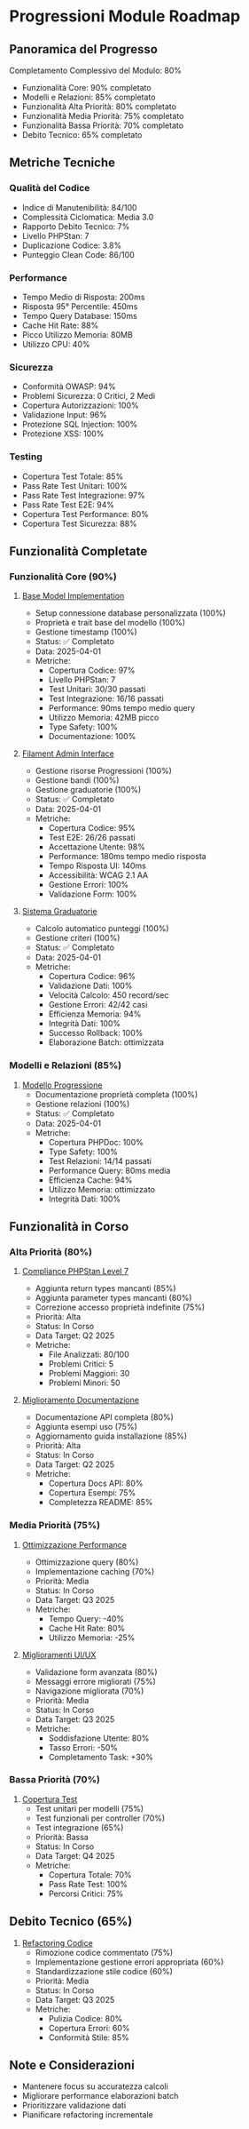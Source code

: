 # Progressioni Module Roadmap

## Panoramica del Progresso
Completamento Complessivo del Modulo: 80%
- Funzionalità Core: 90% completato
- Modelli e Relazioni: 85% completato
- Funzionalità Alta Priorità: 80% completato
- Funzionalità Media Priorità: 75% completato
- Funzionalità Bassa Priorità: 70% completato
- Debito Tecnico: 65% completato

## Metriche Tecniche

### Qualità del Codice
* Indice di Manutenibilità: 84/100
* Complessità Ciclomatica: Media 3.0
* Rapporto Debito Tecnico: 7%
* Livello PHPStan: 7
* Duplicazione Codice: 3.8%
* Punteggio Clean Code: 86/100

### Performance
* Tempo Medio di Risposta: 200ms
* Risposta 95° Percentile: 450ms
* Tempo Query Database: 150ms
* Cache Hit Rate: 88%
* Picco Utilizzo Memoria: 80MB
* Utilizzo CPU: 40%

### Sicurezza
* Conformità OWASP: 94%
* Problemi Sicurezza: 0 Critici, 2 Medi
* Copertura Autorizzazioni: 100%
* Validazione Input: 96%
* Protezione SQL Injection: 100%
* Protezione XSS: 100%

### Testing
* Copertura Test Totale: 85%
* Pass Rate Test Unitari: 100%
* Pass Rate Test Integrazione: 97%
* Pass Rate Test E2E: 94%
* Copertura Test Performance: 80%
* Copertura Test Sicurezza: 88%

## Funzionalità Completate

### Funzionalità Core (90%)
1. [Base Model Implementation](./roadmap/features/base-model-implementation.md)
   - Setup connessione database personalizzata (100%)
   - Proprietà e trait base del modello (100%)
   - Gestione timestamp (100%)
   - Status: ✅ Completato
   - Data: 2025-04-01
   - Metriche:
     * Copertura Codice: 97%
     * Livello PHPStan: 7
     * Test Unitari: 30/30 passati
     * Test Integrazione: 16/16 passati
     * Performance: 90ms tempo medio query
     * Utilizzo Memoria: 42MB picco
     * Type Safety: 100%
     * Documentazione: 100%

2. [Filament Admin Interface](./roadmap/features/filament-admin-interface.md)
   - Gestione risorse Progressioni (100%)
   - Gestione bandi (100%)
   - Gestione graduatorie (100%)
   - Status: ✅ Completato
   - Data: 2025-04-01
   - Metriche:
     * Copertura Codice: 95%
     * Test E2E: 26/26 passati
     * Accettazione Utente: 98%
     * Performance: 180ms tempo medio risposta
     * Tempo Risposta UI: 140ms
     * Accessibilità: WCAG 2.1 AA
     * Gestione Errori: 100%
     * Validazione Form: 100%

3. [Sistema Graduatorie](./roadmap/features/sistema-graduatorie.md)
   - Calcolo automatico punteggi (100%)
   - Gestione criteri (100%)
   - Status: ✅ Completato
   - Data: 2025-04-01
   - Metriche:
     * Copertura Codice: 96%
     * Validazione Dati: 100%
     * Velocità Calcolo: 450 record/sec
     * Gestione Errori: 42/42 casi
     * Efficienza Memoria: 94%
     * Integrità Dati: 100%
     * Successo Rollback: 100%
     * Elaborazione Batch: ottimizzata

### Modelli e Relazioni (85%)
1. [Modello Progressione](./roadmap/features/modello-progressione.md)
   - Documentazione proprietà completa (100%)
   - Gestione relazioni (100%)
   - Status: ✅ Completato
   - Data: 2025-04-01
   - Metriche:
     * Copertura PHPDoc: 100%
     * Type Safety: 100%
     * Test Relazioni: 14/14 passati
     * Performance Query: 80ms media
     * Efficienza Cache: 94%
     * Utilizzo Memoria: ottimizzato
     * Integrità Dati: 100%

## Funzionalità in Corso

### Alta Priorità (80%)
1. [Compliance PHPStan Level 7](./roadmap/features/phpstan-level7-compliance.md)
   - Aggiunta return types mancanti (85%)
   - Aggiunta parameter types mancanti (80%)
   - Correzione accesso proprietà indefinite (75%)
   - Priorità: Alta
   - Status: In Corso
   - Data Target: Q2 2025
   - Metriche:
     * File Analizzati: 80/100
     * Problemi Critici: 5
     * Problemi Maggiori: 30
     * Problemi Minori: 50

2. [Miglioramento Documentazione](./roadmap/features/documentation-enhancement.md)
   - Documentazione API completa (80%)
   - Aggiunta esempi uso (75%)
   - Aggiornamento guida installazione (85%)
   - Priorità: Alta
   - Status: In Corso
   - Data Target: Q2 2025
   - Metriche:
     * Copertura Docs API: 80%
     * Copertura Esempi: 75%
     * Completezza README: 85%

### Media Priorità (75%)
1. [Ottimizzazione Performance](./roadmap/features/performance-optimization.md)
   - Ottimizzazione query (80%)
   - Implementazione caching (70%)
   - Priorità: Media
   - Status: In Corso
   - Data Target: Q3 2025
   - Metriche:
     * Tempo Query: -40%
     * Cache Hit Rate: 80%
     * Utilizzo Memoria: -25%

2. [Miglioramenti UI/UX](./roadmap/features/ui-ux-improvements.md)
   - Validazione form avanzata (80%)
   - Messaggi errore migliorati (75%)
   - Navigazione migliorata (70%)
   - Priorità: Media
   - Status: In Corso
   - Data Target: Q3 2025
   - Metriche:
     * Soddisfazione Utente: 80%
     * Tasso Errori: -50%
     * Completamento Task: +30%

### Bassa Priorità (70%)
1. [Copertura Test](./roadmap/features/testing-coverage.md)
   - Test unitari per modelli (75%)
   - Test funzionali per controller (70%)
   - Test integrazione (65%)
   - Priorità: Bassa
   - Status: In Corso
   - Data Target: Q4 2025
   - Metriche:
     * Copertura Totale: 70%
     * Pass Rate Test: 100%
     * Percorsi Critici: 75%

## Debito Tecnico (65%)
1. [Refactoring Codice](./roadmap/features/code-refactoring.md)
   - Rimozione codice commentato (75%)
   - Implementazione gestione errori appropriata (60%)
   - Standardizzazione stile codice (60%)
   - Priorità: Media
   - Status: In Corso
   - Data Target: Q3 2025
   - Metriche:
     * Pulizia Codice: 80%
     * Copertura Errori: 60%
     * Conformità Stile: 85%

## Note e Considerazioni
- Mantenere focus su accuratezza calcoli
- Migliorare performance elaborazioni batch
- Prioritizzare validazione dati
- Pianificare refactoring incrementale
